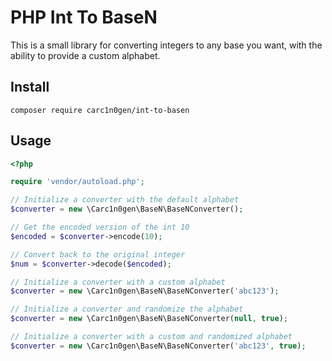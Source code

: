 # PHP Int To BaseN

This is a small library for converting integers to any base you want, with the
ability to provide a custom alphabet.

## Install

```
composer require carc1n0gen/int-to-basen
```

## Usage

```php
<?php

require 'vendor/autoload.php';

// Initialize a converter with the default alphabet
$converter = new \Carc1n0gen\BaseN\BaseNConverter();

// Get the encoded version of the int 10
$encoded = $converter->encode(10);

// Convert back to the original integer
$num = $converter->decode($encoded);

// Initialize a converter with a custom alphabet
$converter = new \Carc1n0gen\BaseN\BaseNConverter('abc123');

// Initialize a converter and randomize the alphabet
$converter = new \Carc1n0gen\BaseN\BaseNConverter(null, true);

// Initialize a converter with a custom and randomized alphabet
$converter = new \Carc1n0gen\BaseN\BaseNConverter('abc123', true);
```